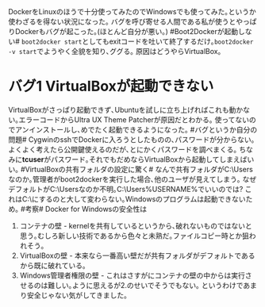 DockerをLinuxのほうで十分使ってみたのでWindowsでも使ってみた｡というか使わざるを得ない状況になった｡
バグを呼び寄せる人間である私が使うとやっぱりDockerもバグが起こった｡(ほとんど自分が悪い｡)
#Boot2Dockerが起動しない#
`boot2docker start`としてもexitコードを吐いて終了するだけ｡`boot2docker -v start`でようやく全貌を知り､ググる｡
原因はどうやらVirtualBox｡
# バグ1 VirtualBoxが起動できない #
VirtualBoxがさっぱり起動できず､Ubuntuを試しに立ち上げればこれも動かない｡エラーコードからUltra UX Theme Patcherが原因だとわかる｡
使ってないのでアンインストールし､めでたく起動できるようになった｡
#バグというか自分の問題#
CygwinのsshでDockerに入ろうとしたものの､パスワードが分からない｡よくよく考えたら公開鍵使えるのだが､とにかくパスワードを調べまくる｡
ちなみに**tcuser**がパスワード｡それでもだめならVirtualBoxから起動してしまえばいい｡
#VirtualBoxの共有フォルダの設定に驚く#
なんで共有フォルダがC:\Usersなのか｡管理者がboot2dockerを実行した場合､他のユーザが見えてしまう｡
なぜデフォルトがC:\Usersなのか不明｡C:\Users\%USERNAME%でいいのでは?
これはC:\にするのと大して変わらない｡Windowsのプログラムは起動できないため｡
#考察#
Docker for Windowsの安全性は
1. コンテナの壁 - kernelを共有しているというから､破れないものではないと思う｡むしろ新しい技術であるから色々と未熟だ｡ファイルコピー時とか狙われそう｡
2. VirtualBoxの壁 - 本来なら一番高い壁だが共有フォルダがデフォルトであるから既に破れている｡
3. Windows管理者権限の壁 - これはさすがにコンテナの壁の中からは実行させるのは難しい｡ように思えるが2.のせいでそうでもない｡
というわけであまり安全じゃない気がしてきました｡
